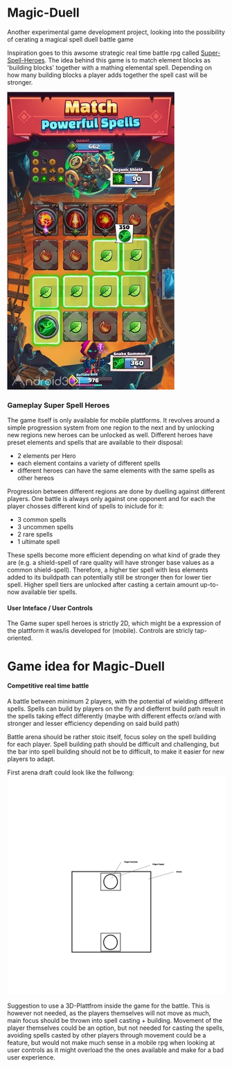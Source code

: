 # Magic-Duell
Another experimental game development project, looking into the possibility of cerating a magical spell duell battle game

Inspiration goes to this awsome strategic real time battle rpg called [Super-Spell-Heroes](https://www.superspellheroes.com/).
The idea behind this game is to match element blocks as 'building blocks' together with a mathing elemental spell. 
Depending on how many building blocks a player adds together the spell cast will be stronger.

![Picture of in-game gameplay](/Super-Spell-Heroes-1.jpg)

### Gameplay Super Spell Heroes
The game itself is only available for mobile plattforms. It revolves around a simple progression system from one region to the next and by unlocking new regions new heroes can be unlocked as well. Different heroes have preset elements and spells that are available to their disposal:
- 2 elements per Hero
- each element contains a variety of different spells
- different heroes can have the same elements with the same spells as other hereos

Progression between different regions are done by duelling against different players. One battle is always only against one opponent and for each the player chosses different kind of spells to iniclude for it:
- 3 common spells
- 3 uncommen spells
- 2 rare spells
- 1 ultimate spell

These spells become more efficient depending on what kind of grade they are (e.g. a shield-spell of rare quality will have stronger base values as a common shield-spell). Therefore, a higher tier spell with less elements added to its buildpath can potentially still be stronger then for lower tier spell.
Higher spell tiers are unlocked after casting a certain amount up-to-now available tier spells.

#### User Inteface / User Controls
The Game super spell heroes is strictly 2D, which might be a expression of the plattform it was/is developed for (mobile). Controls are stricly tap-oriented.

# Game idea for Magic-Duell 

#### Competitive real time battle 
A battle between minimum 2 players, with the potential of wielding different spells. Spells can build by players on the fly and dieffernt build path result in the spells taking effect differently (maybe with different effects or/and with stronger and lesser efficiency depending on said build path)

Battle arena should be rather stoic itself, focus soley on the spell building for each player. Spell building path should be difficult and challenging, but the bar into spell building should not be to difficult, to make it easier for new players to adapt.

First arena draft could look like the follwong:
![arena draft](/first_arena_draft.png)

Suggestion to use a 3D-Plattfrom inside the game for the battle. This is however not needed, as the players themselves will not move as much, main focus should be thrown into spell casting + building. Movement of the player themselves could be an option, but not needed for casting the spells, avoiding spells casted by other players through movement could be a feature, but would not make much sense in a mobile rpg when looking at user controls as it might overload the the ones available and make for a bad user experience.
